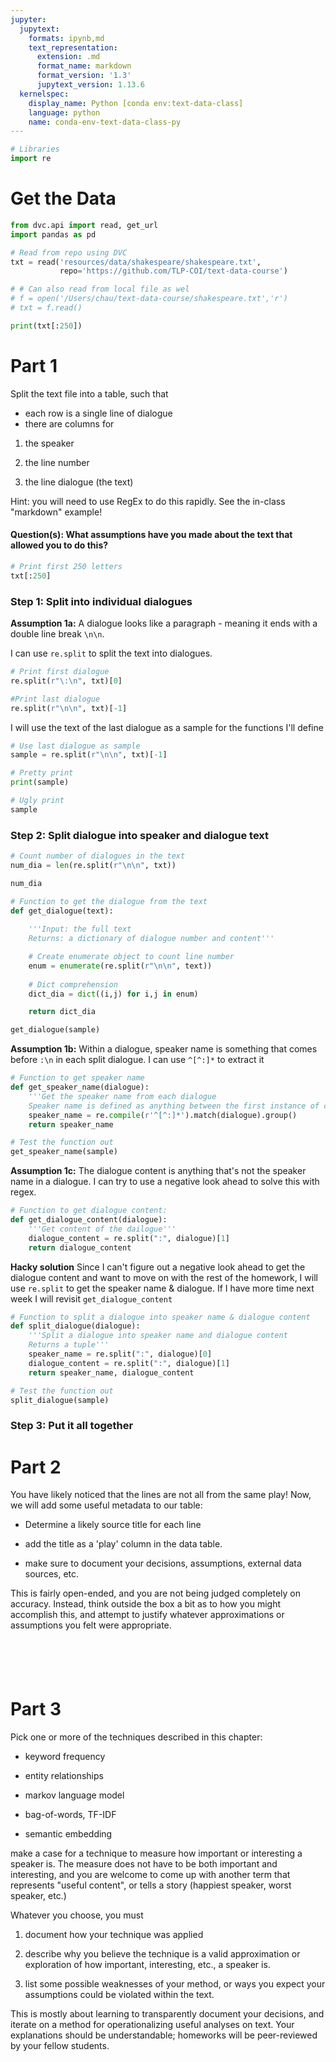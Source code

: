 ```yaml
---
jupyter:
  jupytext:
    formats: ipynb,md
    text_representation:
      extension: .md
      format_name: markdown
      format_version: '1.3'
      jupytext_version: 1.13.6
  kernelspec:
    display_name: Python [conda env:text-data-class]
    language: python
    name: conda-env-text-data-class-py
---
```


```python
# Libraries
import re
```

# Get the Data

```python
from dvc.api import read, get_url
import pandas as pd

# Read from repo using DVC
txt = read('resources/data/shakespeare/shakespeare.txt', 
           repo='https://github.com/TLP-COI/text-data-course')

# # Can also read from local file as wel
# f = open('/Users/chau/text-data-course/shakespeare.txt','r')
# txt = f.read()

print(txt[:250])
```

# Part 1

Split the text file into a table, such that

* each row is a single line of dialogue
* there are columns for

1. the speaker

2. the line number

3. the line dialogue (the text)

Hint: you will need to use RegEx to do this rapidly. See the in-class "markdown" example!

#### Question(s): What assumptions have you made about the text that allowed you to do this?


```python
# Print first 250 letters
txt[:250]
```

### Step 1: Split into individual dialogues

**Assumption 1a:** A dialogue looks like a paragraph - meaning it ends with a double line break <code>\n\n</code>. 

I can use <code>re.split</code> to split the text into dialogues.

```python
# Print first dialogue
re.split(r"\:\n", txt)[0]
```

```python
#Print last dialogue
re.split(r"\n\n", txt)[-1]
```

I will use the text of the last dialogue as a sample for the functions I'll define

```python
# Use last dialogue as sample
sample = re.split(r"\n\n", txt)[-1]

# Pretty print
print(sample)
```

```python
# Ugly print
sample
```

### Step 2: Split dialogue into speaker and dialogue text

```python
# Count number of dialogues in the text
num_dia = len(re.split(r"\n\n", txt))

num_dia
```

```python
# Function to get the dialogue from the text
def get_dialogue(text):
    
    '''Input: the full text 
    Returns: a dictionary of dialogue number and content'''

    # Create enumerate object to count line number
    enum = enumerate(re.split(r"\n\n", text))
    
    # Dict comprehension 
    dict_dia = dict((i,j) for i,j in enum)

    return dict_dia
```

```python
get_dialogue(sample)
```

**Assumption 1b:** Within a dialogue, speaker name is something that comes before <code>:\n</code> in each split dialogue. I can use <code>^[^:]*</code> to extract it

```python
# Function to get speaker name
def get_speaker_name(dialogue):
    '''Get the speaker name from each dialogue
    Speaker name is defined as anything between the first instance of colon'''
    speaker_name = re.compile(r'^[^:]*').match(dialogue).group()
    return speaker_name
```

```python
# Test the function out
get_speaker_name(sample)
```

**Assumption 1c:** The dialogue content is anything that's not the speaker name in a dialogue. I can try to use a negative look ahead to solve this with regex.

```python
# Function to get dialogue content:
def get_dialogue_content(dialogue):
    '''Get content of the dailogue'''
    dialogue_content = re.split(":", dialogue)[1]
    return dialogue_content
```

**Hacky solution** Since I can't figure out a negative look ahead to get the dialogue content and want to move on with the rest of the homework, I will use <code>re.split</code> to get the speaker name & dialogue. If I have more time next week I will revisit <code>get_dialogue_content</code>

```python
# Function to split a dialogue into speaker name & dialogue content
def split_dialogue(dialogue):
    '''Split a dialogue into speaker name and dialogue content
    Returns a tuple'''
    speaker_name = re.split(":", dialogue)[0]
    dialogue_content = re.split(":", dialogue)[1]
    return speaker_name, dialogue_content
```

```python
# Test the function out
split_dialogue(sample)
```

### Step 3: Put it all together


# Part 2

You have likely noticed that the lines are not all from the same play! Now, we will add some useful metadata to our table:

* Determine a likely source title for each line

* add the title as a 'play' column in the data table.

* make sure to document your decisions, assumptions, external data sources, etc.

This is fairly open-ended, and you are not being judged completely on accuracy. Instead, think outside the box a bit as to how you might accomplish this, and attempt to justify whatever approximations or assumptions you felt were appropriate.

```python

```

```python

```

```python

```

```python

```

```python

```

# Part 3

Pick one or more of the techniques described in this chapter:

* keyword frequency

* entity relationships
    
* markov language model
    
* bag-of-words, TF-IDF
    
* semantic embedding

make a case for a technique to measure how important or interesting a speaker is. The measure does not have to be both important and interesting, and you are welcome to come up with another term that represents "useful content", or tells a story (happiest speaker, worst speaker, etc.)

Whatever you choose, you must

1. document how your technique was applied

2. describe why you believe the technique is a valid approximation or exploration of how important, interesting, etc., a speaker is.

3. list some possible weaknesses of your method, or ways you expect your assumptions could be violated within the text.

This is mostly about learning to transparently document your decisions, and iterate on a method for operationalizing useful analyses on text. Your explanations should be understandable; homeworks will be peer-reviewed by your fellow students.




```python

```
